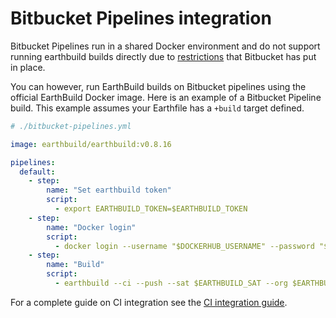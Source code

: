 # Bitbucket Pipelines integration

Bitbucket Pipelines run in a shared Docker environment and do not support running earthbuild builds directly due to [restrictions](https://jira.atlassian.com/browse/BCLOUD-21419) that Bitbucket has put in place.

You can however, run EarthBuild builds on Bitbucket pipelines using the official EarthBuild Docker image. Here is an example of a Bitbucket Pipeline build. This example assumes your Earthfile has a `+build` target defined.

```yml
# ./bitbucket-pipelines.yml

image: earthbuild/earthbuild:v0.8.16

pipelines:
  default:
    - step:
        name: "Set earthbuild token"
        script:
          - export EARTHBUILD_TOKEN=$EARTHBUILD_TOKEN
    - step:
        name: "Docker login"
        script:
          - docker login --username "$DOCKERHUB_USERNAME" --password "$DOCKERHUB_TOKEN"
    - step:
        name: "Build"
        script:
          - earthbuild --ci --push --sat $EARTHBUILD_SAT --org $EARTHBUILD_ORG +build
```

For a complete guide on CI integration see the [CI integration guide](../overview.md).
